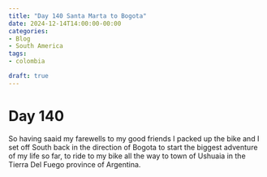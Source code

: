 ```yaml
---
title: "Day 140 Santa Marta to Bogota"
date: 2024-12-14T14:00:00-00:00
categories:
- Blog
- South America
tags:
- colombia

draft: true
---
```


# Day 140

So having saaid my farewells to my good friends I packed up the bike and I set off South back in the direction of Bogota to start the biggest adventure of my life so far, to ride to my bike all the way to town of Ushuaia in the Tierra Del Fuego province of Argentina.

